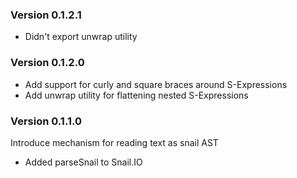 ### Version 0.1.2.1

* Didn't export unwrap utility

### Version 0.1.2.0

* Add support for curly and square braces around S-Expressions
* Add unwrap utility for flattening nested S-Expressions

### Version 0.1.1.0

Introduce mechanism for reading text as snail AST

* Added parseSnail to Snail.IO
